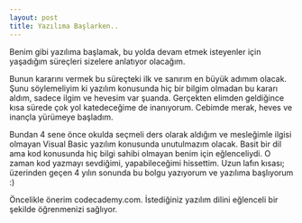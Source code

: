```yaml
---
layout: post
title: Yazılıma Başlarken..
---
```


Benim gibi yazılıma başlamak, bu yolda devam etmek isteyenler için yaşadığım süreçleri sizelere anlatıyor olacağım.


Bunun kararını vermek bu süreçteki ilk ve sanırım en büyük adımım olacak.
Şunu söylemeliyim ki yazılım konusunda hiç bir bilgim olmadan bu kararı aldım, sadece ilgim ve hevesim var şuanda. 
Gerçekten elimden geldiğince kısa sürede çok yol katedeceğime de inanıyorum. 
Cebimde merak, heves ve inançla yürümeye başladım.


Bundan 4 sene önce okulda seçmeli ders olarak aldığım ve mesleğimle ilgisi olmayan Visual Basic yazılım konusunda unutulmazım olacak.
Basit bir dil ama kod konusunda hiç bilgi sahibi olmayan benim için eğlenceliydi. O zaman kod yazmayı sevdiğimi, yapabileceğimi hissettim.
Uzun lafın kısası; üzerinden geçen 4 yılın sonunda bu bolgu yazıyorum ve yazılıma başlıyorum :)


Öncelikle önerim codecademy.com. İstediğiniz yazılım dilini eğlenceli bir şekilde öğrenmenizi sağlıyor.

